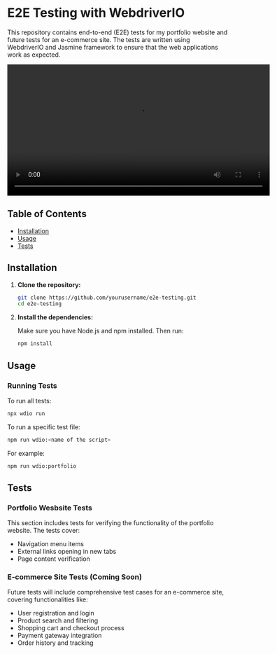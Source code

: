 # E2E Testing with WebdriverIO

This repository contains end-to-end (E2E) tests for my portfolio website and future tests for an e-commerce site. The tests are written using WebdriverIO and Jasmine framework to ensure that the web applications work as expected.

<video width="600" controls>
  <source src="./assets/demo.mp4" type="video/mp4">
  Your browser does not support the video tag.
</video>

## Table of Contents

- [Installation](#installation)
- [Usage](#usage)
- [Tests](#tests)

## Installation

1. **Clone the repository:**

   ```bash
   git clone https://github.com/yourusername/e2e-testing.git
   cd e2e-testing
   ```

2. **Install the dependencies:**

   Make sure you have Node.js and npm installed. Then run:

   ```bash
   npm install
   ```

## Usage

### Running Tests

To run all tests:

```bash
npx wdio run
```

To run a specific test file:

```bash
npm run wdio:<name of the script>
```

For example:

```bash
npm run wdio:portfolio
```

## Tests

### Portfolio Wesbsite Tests

This section includes tests for verifying the functionality of the portfolio website. The tests cover:

- Navigation menu items
- External links opening in new tabs
- Page content verification

### E-commerce Site Tests (Coming Soon)

Future tests will include comprehensive test cases for an e-commerce site, covering functionalities like:

- User registration and login
- Product search and filtering
- Shopping cart and checkout process
- Payment gateway integration
- Order history and tracking
